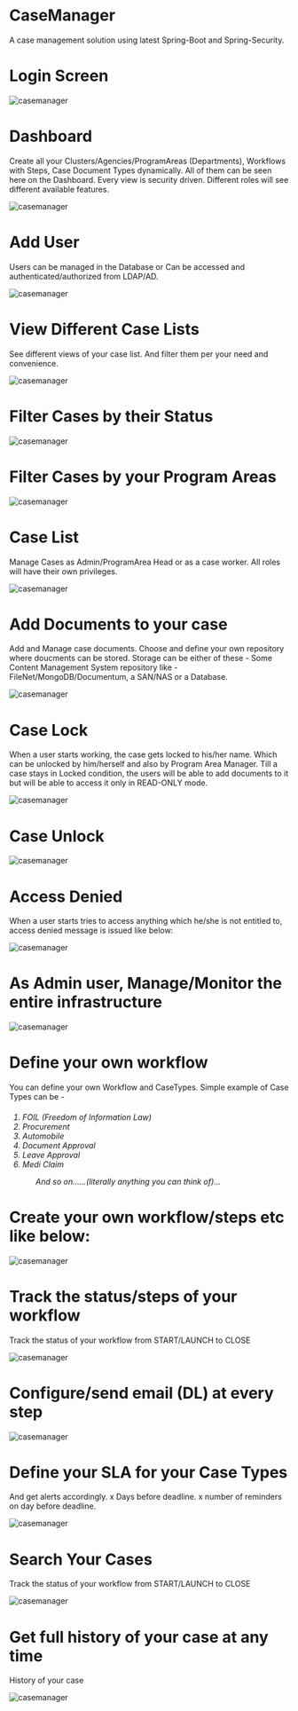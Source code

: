 # CaseManager
A case management  solution using latest Spring-Boot and Spring-Security. 

# Login Screen

![casemanager](https://github.com/ajkr195/CaseManager/blob/master/scereenshots/1.png)


# Dashboard

Create all your Clusters/Agencies/ProgramAreas (Departments), Workflows with Steps, Case Document Types dynamically. All of them can be seen here on the Dashboard. Every view is security driven. Different roles will see different available features.


![casemanager](https://github.com/ajkr195/CaseManager/blob/master/scereenshots/3.png)

# Add User

Users can be managed in the Database or Can be accessed and authenticated/authorized from LDAP/AD. 

![casemanager](https://github.com/ajkr195/CaseManager/blob/master/scereenshots/8.png)


# View Different Case Lists

See different views of your case list. And filter them per your need and convenience.

![casemanager](https://github.com/ajkr195/CaseManager/blob/master/scereenshots/16.png)


# Filter Cases by their Status


![casemanager](https://github.com/ajkr195/CaseManager/blob/master/scereenshots/17.png)


# Filter Cases by your Program Areas


![casemanager](https://github.com/ajkr195/CaseManager/blob/master/scereenshots/18.png)


# Case List

Manage Cases as Admin/ProgramArea Head or as a case worker. All roles will have their own privileges. 

![casemanager](https://github.com/ajkr195/CaseManager/blob/master/scereenshots/4.png)


# Add Documents to your case

Add and Manage case documents. Choose and define your own repository where doucments can be stored. Storage can be either of these - Some Content Management System repository like - FileNet/MongoDB/Documentum, a SAN/NAS or a Database.


![casemanager](https://github.com/ajkr195/CaseManager/blob/master/scereenshots/15.png)



# Case Lock

When a user starts working, the case gets locked to his/her name. Which can be unlocked by him/herself and also by Program Area Manager. Till a case stays in Locked condition, the users will be able to add documents to it but will be able to access it only in READ-ONLY mode.

![casemanager](https://github.com/ajkr195/CaseManager/blob/master/scereenshots/6.png)


# Case Unlock

![casemanager](https://github.com/ajkr195/CaseManager/blob/master/scereenshots/7.png)


# Access Denied

When a user starts tries to access anything which he/she is not entitled to, access denied message is issued like below:

![casemanager](https://github.com/ajkr195/CaseManager/blob/master/scereenshots/11.png)

# As Admin user, Manage/Monitor the entire infrastructure

![casemanager](https://github.com/ajkr195/CaseManager/blob/master/scereenshots/20.png)

# Define your own workflow

You can define your own Workflow and CaseTypes. Simple example of Case Types can be  - 

<h6>
<ol>
<li>FOIL (Freedom of Information Law)</li>
<li>Procurement</li>
<li>Automobile</li>
<li>Document Approval</li>
<li>Leave Approval</li>
<li>Medi Claim</li>
 <ol>
And so on......(literally anything you can think of)...
</h6>


# Create your own workflow/steps etc like below:

![casemanager](https://github.com/ajkr195/CaseManager/blob/master/scereenshots/12.png)

# Track the status/steps of your workflow 

Track the status of your workflow from START/LAUNCH to CLOSE

![casemanager](https://github.com/ajkr195/CaseManager/blob/master/scereenshots/5.png)


# Configure/send email (DL) at every step


![casemanager](https://github.com/ajkr195/CaseManager/blob/master/scereenshots/22.png)


# Define your SLA for your Case Types

And get alerts accordingly. x Days before deadline. x number of reminders on day before deadline.


![casemanager](https://github.com/ajkr195/CaseManager/blob/master/scereenshots/21.png)


# Search Your Cases 

Track the status of your workflow from START/LAUNCH to CLOSE

![casemanager](https://github.com/ajkr195/CaseManager/blob/master/scereenshots/19.png)



# Get full history of your case at any time

History of your case

![casemanager](https://github.com/ajkr195/CaseManager/blob/master/scereenshots/13.png)


